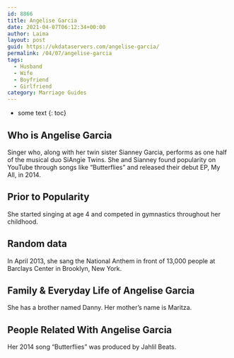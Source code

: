 ```yaml
---
id: 8866
title: Angelise Garcia
date: 2021-04-07T06:12:34+00:00
author: Laima
layout: post
guid: https://ukdataservers.com/angelise-garcia/
permalink: /04/07/angelise-garcia
tags:
  - Husband
  - Wife
  - Boyfriend
  - Girlfriend
category: Marriage Guides
---
```


* some text
{: toc}


## Who is Angelise Garcia
                  
                  
                  
Singer who, along with her twin sister Sianney Garcia, performs as one half of the musical duo SiAngie Twins. She and Sianney found popularity on YouTube through songs like &#8220;Butterflies&#8221; and released their debut EP, My All, in 2014. 
                  
              
            
              
            
                
                
                
## Prior to Popularity
                  
                  
                  
She started singing at age 4 and competed in gymnastics throughout her childhood. 
                  
              
            
              
            
                
                
                
## Random data
                  
                  
                  
In April 2013, she sang the National Anthem in front of 13,000 people at Barclays Center in Brooklyn, New York. 
                  
              
            
              
            
                
                
                
## Family & Everyday Life of Angelise Garcia
                  
                  
                  
She has a brother named Danny. Her mother&#8217;s name is Maritza. 
                  
              
            
              
            
                
                
                
## People Related With Angelise Garcia
                  
                  
                  
Her 2014 song &#8220;Butterflies&#8221; was produced by Jahlil Beats. 
                  
              
            
              
            
                
              
            
              
              
            
            
              
            
          
          
          